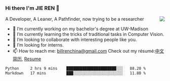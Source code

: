 ### Hi there I'm JIE REN 👋

<img align="right" src="https://github-readme-stats.vercel.app/api?username=BillRencn&show_icons=true&icon_color=0366d6&bg_color=ffffff&hide_title=true" />
A Developer, A Leaner, A Pathfinder, now trying to be a researcher

- 🔭 I’m currently working on my bachelor's degree at UW-Madison
- 🌱 I’m currently learning the tricks of traditional tasks in Computer Vision.
- 👯 I’m looking to collaborate with interesting people like you. 
- 🤔 I’m looking for interns.
- 📫 How to reach me: billrenchina@gmail.com
Check out my résumé:[中文简历](), [Resume]()

<!--START_SECTION:waka-->

```txt
Python     2 hrs 9 mins    ██████████████████████░░░   88.20 %
Markdown   17 mins         ███░░░░░░░░░░░░░░░░░░░░░░   11.80 %
```

<!--END_SECTION:waka-->
